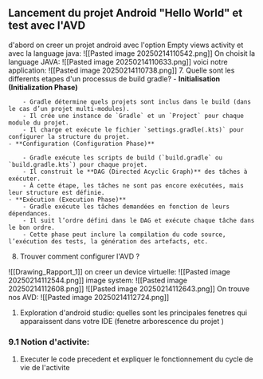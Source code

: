## Lancement du projet Android "Hello World" et test avec l'AVD

d'abord on creer un projet android avec l'option Empty views activity et avec la language java:
![[Pasted image 20250214110542.png]]
On choisit la language JAVA:
![[Pasted image 20250214110633.png]]
voici notre application:
![[Pasted image 20250214110738.png]]
7. Quelle sont les differents etapes d'un processus de build gradle?
	- **Initialisation (Initialization Phase)**
    
	    - Gradle détermine quels projets sont inclus dans le build (dans le cas d’un projet multi-modules).
	    - Il crée une instance de `Gradle` et un `Project` pour chaque module du projet.
	    - Il charge et exécute le fichier `settings.gradle(.kts)` pour configurer la structure du projet.
	- **Configuration (Configuration Phase)**
    
	    - Gradle exécute les scripts de build (`build.gradle` ou `build.gradle.kts`) pour chaque projet.
	    - Il construit le **DAG (Directed Acyclic Graph)** des tâches à exécuter.
	    - À cette étape, les tâches ne sont pas encore exécutées, mais leur structure est définie.
	- **Exécution (Execution Phase)**
	    - Gradle exécute les tâches demandées en fonction de leurs dépendances.
	    - Il suit l’ordre défini dans le DAG et exécute chaque tâche dans le bon ordre.
	    - Cette phase peut inclure la compilation du code source, l’exécution des tests, la génération des artefacts, etc. 
8. Trouver comment configurer l'AVD ?

![[Drawing_Rapport_1]]
	on creer un device virtuelle:
	![[Pasted image 20250214112544.png]] image system:
	![[Pasted image 20250214112608.png]]
	![[Pasted image 20250214112643.png]]
	On trouve nos AVD:
	![[Pasted image 20250214112724.png]]



1. Exploration d'android studio:
	 quelles sont les principales fenetres qui apparaissent dans votre IDE (fenetre arborescence du projet )


### 9.1 Notion d'activite:

1. Executer le code precedent et expliquer le fonctionnement du cycle de vie de l'activite 